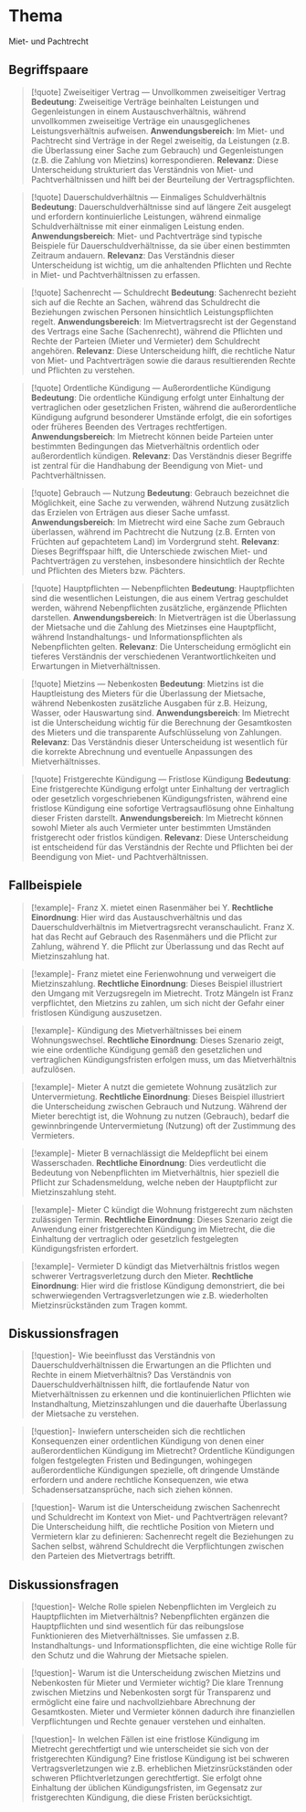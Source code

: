 # Thema
Miet- und Pachtrecht

## Begriffspaare
>[!quote] Zweiseitiger Vertrag — Unvollkommen zweiseitiger Vertrag
>**Bedeutung**: Zweiseitige Verträge beinhalten Leistungen und Gegenleistungen in einem Austauschverhältnis, während unvollkommen zweiseitige Verträge ein unausgeglichenes Leistungsverhältnis aufweisen.
>**Anwendungsbereich**: Im Miet- und Pachtrecht sind Verträge in der Regel zweiseitig, da Leistungen (z.B. die Überlassung einer Sache zum Gebrauch) und Gegenleistungen (z.B. die Zahlung von Mietzins) korrespondieren.
>**Relevanz**: Diese Unterscheidung strukturiert das Verständnis von Miet- und Pachtverhältnissen und hilft bei der Beurteilung der Vertragspflichten.

>[!quote] Dauerschuldverhältnis — Einmaliges Schuldverhältnis
>**Bedeutung**: Dauerschuldverhältnisse sind auf längere Zeit ausgelegt und erfordern kontinuierliche Leistungen, während einmalige Schuldverhältnisse mit einer einmaligen Leistung enden.
>**Anwendungsbereich**: Miet- und Pachtverträge sind typische Beispiele für Dauerschuldverhältnisse, da sie über einen bestimmten Zeitraum andauern.
>**Relevanz**: Das Verständnis dieser Unterscheidung ist wichtig, um die anhaltenden Pflichten und Rechte in Miet- und Pachtverhältnissen zu erfassen.

>[!quote] Sachenrecht — Schuldrecht
>**Bedeutung**: Sachenrecht bezieht sich auf die Rechte an Sachen, während das Schuldrecht die Beziehungen zwischen Personen hinsichtlich Leistungspflichten regelt.
>**Anwendungsbereich**: Im Mietvertragsrecht ist der Gegenstand des Vertrags eine Sache (Sachenrecht), während die Pflichten und Rechte der Parteien (Mieter und Vermieter) dem Schuldrecht angehören.
>**Relevanz**: Diese Unterscheidung hilft, die rechtliche Natur von Miet- und Pachtverträgen sowie die daraus resultierenden Rechte und Pflichten zu verstehen.

>[!quote] Ordentliche Kündigung — Außerordentliche Kündigung
>**Bedeutung**: Die ordentliche Kündigung erfolgt unter Einhaltung der vertraglichen oder gesetzlichen Fristen, während die außerordentliche Kündigung aufgrund besonderer Umstände erfolgt, die ein sofortiges oder früheres Beenden des Vertrages rechtfertigen.
>**Anwendungsbereich**: Im Mietrecht können beide Parteien unter bestimmten Bedingungen das Mietverhältnis ordentlich oder außerordentlich kündigen.
>**Relevanz**: Das Verständnis dieser Begriffe ist zentral für die Handhabung der Beendigung von Miet- und Pachtverhältnissen.


>[!quote] Gebrauch — Nutzung
>**Bedeutung**: Gebrauch bezeichnet die Möglichkeit, eine Sache zu verwenden, während Nutzung zusätzlich das Erzielen von Erträgen aus dieser Sache umfasst.
>**Anwendungsbereich**: Im Mietrecht wird eine Sache zum Gebrauch überlassen, während im Pachtrecht die Nutzung (z.B. Ernten von Früchten auf gepachtetem Land) im Vordergrund steht.
>**Relevanz**: Dieses Begriffspaar hilft, die Unterschiede zwischen Miet- und Pachtverträgen zu verstehen, insbesondere hinsichtlich der Rechte und Pflichten des Mieters bzw. Pächters.

>[!quote] Hauptpflichten — Nebenpflichten
>**Bedeutung**: Hauptpflichten sind die wesentlichen Leistungen, die aus einem Vertrag geschuldet werden, während Nebenpflichten zusätzliche, ergänzende Pflichten darstellen.
>**Anwendungsbereich**: In Mietverträgen ist die Überlassung der Mietsache und die Zahlung des Mietzinses eine Hauptpflicht, während Instandhaltungs- und Informationspflichten als Nebenpflichten gelten.
>**Relevanz**: Die Unterscheidung ermöglicht ein tieferes Verständnis der verschiedenen Verantwortlichkeiten und Erwartungen in Mietverhältnissen.

>[!quote] Mietzins — Nebenkosten
>**Bedeutung**: Mietzins ist die Hauptleistung des Mieters für die Überlassung der Mietsache, während Nebenkosten zusätzliche Ausgaben für z.B. Heizung, Wasser, oder Hauswartung sind.
>**Anwendungsbereich**: Im Mietrecht ist die Unterscheidung wichtig für die Berechnung der Gesamtkosten des Mieters und die transparente Aufschlüsselung von Zahlungen.
>**Relevanz**: Das Verständnis dieser Unterscheidung ist wesentlich für die korrekte Abrechnung und eventuelle Anpassungen des Mietverhältnisses.

>[!quote] Fristgerechte Kündigung — Fristlose Kündigung
>**Bedeutung**: Eine fristgerechte Kündigung erfolgt unter Einhaltung der vertraglich oder gesetzlich vorgeschriebenen Kündigungsfristen, während eine fristlose Kündigung eine sofortige Vertragsauflösung ohne Einhaltung dieser Fristen darstellt.
>**Anwendungsbereich**: Im Mietrecht können sowohl Mieter als auch Vermieter unter bestimmten Umständen fristgerecht oder fristlos kündigen.
>**Relevanz**: Diese Unterscheidung ist entscheidend für das Verständnis der Rechte und Pflichten bei der Beendigung von Miet- und Pachtverhältnissen.

## Fallbeispiele
>[!example]- Franz X. mietet einen Rasenmäher bei Y.
>**Rechtliche Einordnung**: Hier wird das Austauschverhältnis und das Dauerschuldverhältnis im Mietvertragsrecht veranschaulicht. Franz X. hat das Recht auf Gebrauch des Rasenmähers und die Pflicht zur Zahlung, während Y. die Pflicht zur Überlassung und das Recht auf Mietzinszahlung hat.

>[!example]- Franz mietet eine Ferienwohnung und verweigert die Mietzinszahlung.
>**Rechtliche Einordnung**: Dieses Beispiel illustriert den Umgang mit Verzugsregeln im Mietrecht. Trotz Mängeln ist Franz verpflichtet, den Mietzins zu zahlen, um sich nicht der Gefahr einer fristlosen Kündigung auszusetzen.

>[!example]- Kündigung des Mietverhältnisses bei einem Wohnungswechsel.
>**Rechtliche Einordnung**: Dieses Szenario zeigt, wie eine ordentliche Kündigung gemäß den gesetzlichen und vertraglichen Kündigungsfristen erfolgen muss, um das Mietverhältnis aufzulösen.

>[!example]- Mieter A nutzt die gemietete Wohnung zusätzlich zur Untervermietung.
>**Rechtliche Einordnung**: Dieses Beispiel illustriert die Unterscheidung zwischen Gebrauch und Nutzung. Während der Mieter berechtigt ist, die Wohnung zu nutzen (Gebrauch), bedarf die gewinnbringende Untervermietung (Nutzung) oft der Zustimmung des Vermieters.

>[!example]- Mieter B vernachlässigt die Meldepflicht bei einem Wasserschaden.
>**Rechtliche Einordnung**: Dies verdeutlicht die Bedeutung von Nebenpflichten im Mietverhältnis, hier speziell die Pflicht zur Schadensmeldung, welche neben der Hauptpflicht zur Mietzinszahlung steht.

>[!example]- Mieter C kündigt die Wohnung fristgerecht zum nächsten zulässigen Termin.
>**Rechtliche Einordnung**: Dieses Szenario zeigt die Anwendung einer fristgerechten Kündigung im Mietrecht, die die Einhaltung der vertraglich oder gesetzlich festgelegten Kündigungsfristen erfordert.

>[!example]- Vermieter D kündigt das Mietverhältnis fristlos wegen schwerer Vertragsverletzung durch den Mieter.
>**Rechtliche Einordnung**: Hier wird die fristlose Kündigung demonstriert, die bei schwerwiegenden Vertragsverletzungen wie z.B. wiederholten Mietzinsrückständen zum Tragen kommt.


## Diskussionsfragen
>[!question]- Wie beeinflusst das Verständnis von Dauerschuldverhältnissen die Erwartungen an die Pflichten und Rechte in einem Mietverhältnis?
>Das Verständnis von Dauerschuldverhältnissen hilft, die fortlaufende Natur von Mietverhältnissen zu erkennen und die kontinuierlichen Pflichten wie Instandhaltung, Mietzinszahlungen und die dauerhafte Überlassung der Mietsache zu verstehen.

>[!question]- Inwiefern unterscheiden sich die rechtlichen Konsequenzen einer ordentlichen Kündigung von denen einer außerordentlichen Kündigung im Mietrecht?
>Ordentliche Kündigungen folgen festgelegten Fristen und Bedingungen, wohingegen außerordentliche Kündigungen spezielle, oft dringende Umstände erfordern und andere rechtliche Konsequenzen, wie etwa Schadensersatzansprüche, nach sich ziehen können.

>[!question]- Warum ist die Unterscheidung zwischen Sachenrecht und Schuldrecht im Kontext von Miet- und Pachtverträgen relevant?
>Die Unterscheidung hilft, die rechtliche Position von Mietern und Vermietern klar zu definieren: Sachenrecht regelt die Beziehungen zu Sachen selbst, während Schuldrecht die Verpflichtungen zwischen den Parteien des Mietvertrags betrifft.


## Diskussionsfragen
>[!question]- Welche Rolle spielen Nebenpflichten im Vergleich zu Hauptpflichten im Mietverhältnis?
>Nebenpflichten ergänzen die Hauptpflichten und sind wesentlich für das reibungslose Funktionieren des Mietverhältnisses. Sie umfassen z.B. Instandhaltungs- und Informationspflichten, die eine wichtige Rolle für den Schutz und die Wahrung der Mietsache spielen.

>[!question]- Warum ist die Unterscheidung zwischen Mietzins und Nebenkosten für Mieter und Vermieter wichtig?
>Die klare Trennung zwischen Mietzins und Nebenkosten sorgt für Transparenz und ermöglicht eine faire und nachvollziehbare Abrechnung der Gesamtkosten. Mieter und Vermieter können dadurch ihre finanziellen Verpflichtungen und Rechte genauer verstehen und einhalten.

>[!question]- In welchen Fällen ist eine fristlose Kündigung im Mietrecht gerechtfertigt und wie unterscheidet sie sich von der fristgerechten Kündigung?
>Eine fristlose Kündigung ist bei schweren Vertragsverletzungen wie z.B. erheblichen Mietzinsrückständen oder schweren Pflichtverletzungen gerechtfertigt. Sie erfolgt ohne Einhaltung der üblichen Kündigungsfristen, im Gegensatz zur fristgerechten Kündigung, die diese Fristen berücksichtigt.
